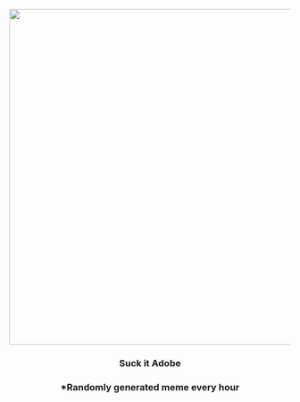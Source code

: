 <p align="center">
        <img src="https://i.redd.it/yo0vlrkjdt091.gif" width="600" height="600">
        </p>
        <h3 align="center">Suck it Adobe</h3>
        <h3 align="center">*Randomly generated meme every hour</h3>
    